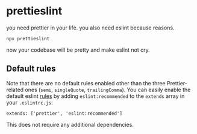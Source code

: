 # prettieslint

you need prettier in your life. you also need eslint because reasons.

```
npx prettieslint
```

now your codebase will be pretty and make eslint not cry.

## Default rules

Note that there are no default rules enabled other than the three Prettier-related ones (`semi`, `singleQuote`, `trailingComma`). You can easily enable the default eslint [rules](https://eslint.org/docs/rules/) by adding `eslint:recommended` to the `extends` array in your `.eslintrc.js`:

```
extends: ['prettier', 'eslint:recommended']
```

This does not require any additional dependencies.